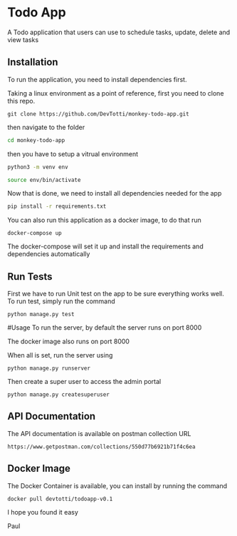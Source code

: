 # Todo App
A Todo application that users can use to schedule tasks, update, delete and view tasks

## Installation

To run the application, you need to install dependencies first.

Taking a linux environment as a point of reference, first you need to clone this repo.

```
git clone https://github.com/DevTotti/monkey-todo-app.git
```

then navigate to the folder

```bash
cd monkey-todo-app
```

then you have to setup a vitrual environment

```bash
python3 -m venv env

source env/bin/activate
```

Now that is done, we need to install all dependencies needed for the app

```bash
pip install -r requirements.txt
```

You can also run this application as a docker image, to do that run

```
docker-compose up
```
The docker-compose will set it up and install the requirements and dependencies automatically


## Run Tests
First we have to run Unit test on the app to be sure everything works well. To run test, simply run the command

```
python manage.py test
```


#Usage
To run the server, by default the server runs on port 8000

The docker image also runs on port 8000

When all is set, run the server using

```
python manage.py runserver
```

Then create a super user to access the admin portal

```
python manage.py createsuperuser
```



## API Documentation 
The API documentation is available on postman collection URL

```
https://www.getpostman.com/collections/550d77b6921b71f4c6ea

```

## Docker Image 
The Docker Container is available, you can install by running the command

```
docker pull devtotti/todoapp-v0.1
```

I hope you found it easy

Paul